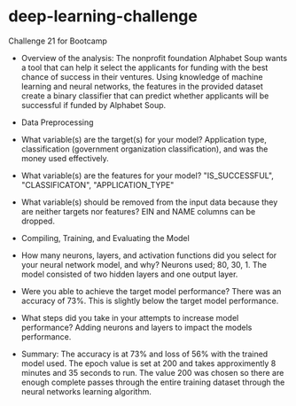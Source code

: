 # deep-learning-challenge
Challenge 21 for Bootcamp 

* Overview of the analysis: The nonprofit foundation Alphabet Soup wants a tool that can help it select the applicants for funding with the best chance of success in their ventures. Using knowledge of machine learning and neural networks, the features in the provided dataset create a binary classifier that can predict whether applicants will be successful if funded by Alphabet Soup.

* Data Preprocessing
* What variable(s) are the target(s) for your model? Application type, classification (government organization classification), and was the money used effectively. 
* What variable(s) are the features for your model? "IS_SUCCESSFUL", "CLASSIFICATON", "APPLICATION_TYPE"
* What variable(s) should be removed from the input data because they are neither targets nor features? EIN and NAME columns can be dropped. 

* Compiling, Training, and Evaluating the Model
* How many neurons, layers, and activation functions did you select for your neural network model, and why? Neurons used; 80, 30, 1. The model consisted of two hidden layers and one output layer. 
* Were you able to achieve the target model performance? There was an accuracy of 73%. This is slightly below the target model performance. 
* What steps did you take in your attempts to increase model performance? Adding neurons and layers to impact the models performance. 

* Summary: The accuracy is at 73% and loss of 56% with the trained model used. The epoch value is set at 200 and takes approximently 8 minutes and 35 seconds to run. The value 200 was chosen so there are enough complete passes through the entire training dataset through the neural networks learning algorithm. 
